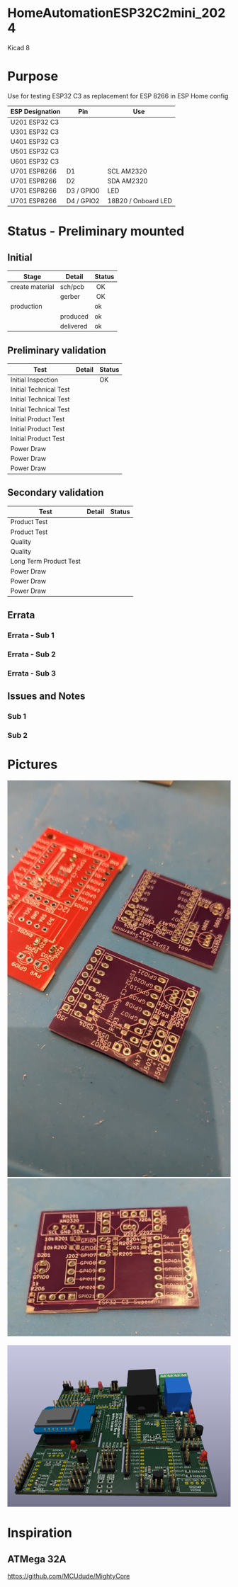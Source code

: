 # HomeAutomationESP32C2mini_2024
 Kicad 8

# Purpose
Use for testing ESP32 C3 as replacement for ESP 8266 in ESP Home config

| ESP Designation  | Pin | Use |
| ------------- | ------------- | ------------- |
| U201 ESP32 C3 |  |   |
| U301 ESP32 C3 |  |   |
| U401 ESP32 C3 |  |   |
| U501 ESP32 C3 |  |   |
| U601 ESP32 C3 |  |   |
| U701 ESP8266 | D1 | SCL AM2320 |
| U701 ESP8266 | D2 | SDA AM2320 |
| U701 ESP8266 | D3 / GPIO0| LED |
| U701 ESP8266 | D4 / GPIO2| 18B20 / Onboard LED|

# Status - Preliminary mounted
## Initial 
| Stage  | Detail | Status |
| ------------- | ------------- | ------------- |
| create material  | sch/pcb | OK  |
| | gerber | OK |
| production  |   | ok |
|  | produced | ok |
|  | delivered | ok |
## Preliminary validation
| Test  | Detail | Status |
| ------------- | ------------- | ------------- |
| Initial Inspection | | OK |
| Initial Technical Test |  |  |
| Initial Technical Test |  |  |
| Initial Technical Test |  |  |
| Initial Product Test |  |  |
| Initial Product Test |  |  |
| Initial Product Test |  |  |
| Power Draw |  |  |
| Power Draw |  |  |
| Power Draw |  |  |

## Secondary validation
| Test  | Detail | Status |
| ------------- | ------------- |------------- |
| Product Test |  | |
| Product Test |  |  |
| Quality | | |
| Quality | | |
| Long Term Product Test |  |  |
| Power Draw |  |  |
| Power Draw |  |  |
| Power Draw |  |  |

## Errata
### Errata - Sub 1
### Errata - Sub 2
### Errata - Sub 3

## Issues and Notes
### Sub 1
### Sub 2

# Pictures
![](ESP32C3_U502_U602_Board.jpg)
![](ESP32C3_U202_Board.jpg)
![]()
![]()
![](HomeAutomationESP32C2mini_2024.jpg)


# Inspiration
## ATMega 32A
https://github.com/MCUdude/MightyCore
